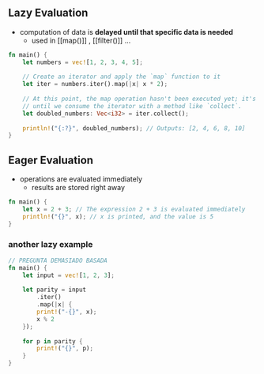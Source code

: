 ## Lazy Evaluation
- computation of data is **delayed until that specific data is needed**
	- used in [[map()]] , [[filter()]] ...
```Rust
fn main() {
    let numbers = vec![1, 2, 3, 4, 5];
    
    // Create an iterator and apply the `map` function to it
    let iter = numbers.iter().map(|x| x * 2);
    
    // At this point, the map operation hasn't been executed yet; it's deferred
    // until we consume the iterator with a method like `collect`.
    let doubled_numbers: Vec<i32> = iter.collect();
    
    println!("{:?}", doubled_numbers); // Outputs: [2, 4, 6, 8, 10]
}

```


## Eager Evaluation
- operations are evaluated immediately 
	- results are stored right away
```Rust
fn main() {
    let x = 2 + 3; // The expression 2 + 3 is evaluated immediately
    println!("{}", x); // x is printed, and the value is 5
}

```
### another lazy example
```Rust
// PREGUNTA DEMASIADO BASADA
fn main() {
	let input = vec![1, 2, 3];
	  
	let parity = input
		.iter()
		.map(|x| {
		print!("-{}", x);
		x % 2
	});
	  
	for p in parity {
		print!("{}", p);
	}
}
```
